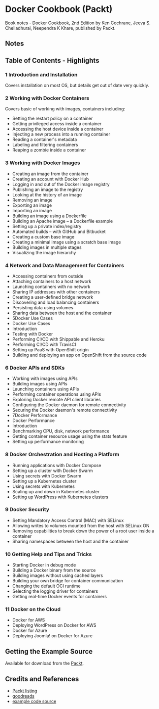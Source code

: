 # Docker Cookbook (Packt)

Book notes - Docker Cookbook, 2nd Edition by Ken Cochrane, Jeeva S. Chelladhurai, Neependra K Khare, published by Packt.

## Notes

## Table of Contents - Highlights

### 1 Introduction and Installation

Covers installation on most OS, but details get out of date very quickly.

### 2 Working with Docker Containers

Covers basic of working with images, containers including:

* Setting the restart policy on a container
* Getting privileged access inside a container
* Accessing the host device inside a container
* Injecting a new process into a running container
* Reading a container's metadata
* Labeling and filtering containers
* Reaping a zombie inside a container

### 3 Working with Docker Images

* Creating an image from the container
* Creating an account with Docker Hub
* Logging in and out of the Docker image registry
* Publishing an image to the registry
* Looking at the history of an image
* Removing an image
* Exporting an image
* Importing an image
* Building an image using a Dockerfile
* Building an Apache image – a Dockerfile example
* Setting up a private index/registry
* Automated builds – with GitHub and Bitbucket
* Creating a custom base image
* Creating a minimal image using a scratch base image
* Building images in multiple stages
* Visualizing the image hierarchy

### 4 Network and Data Management for Containers

* Accessing containers from outside
* Attaching containers to a host network
* Launching containers with no network
* Sharing IP addresses with other containers
* Creating a user-defined bridge network
* Discovering and load balancing containers
* Persisting data using volumes
* Sharing data between the host and the container
* 5Docker Use Cases
* Docker Use Cases
* Introduction
* Testing with Docker
* Performing CI/CD with Shippable and Heroku
* Performing CI/CD with TravisCI
* Setting up PaaS with OpenShift origin
* Building and deploying an app on OpenShift from the source code

### 6 Docker APIs and SDKs

* Working with images using APIs
* Building images using APIs
* Launching containers using APIs
* Performing container operations using APIs
* Exploring Docker remote API client libraries
* Configuring the Docker daemon for remote connectivity
* Securing the Docker daemon's remote connectivity
* 7Docker Performance
* Docker Performance
* Introduction
* Benchmarking CPU, disk, network performance
* Getting container resource usage using the stats feature
* Setting up performance monitoring

### 8 Docker Orchestration and Hosting a Platform

* Running applications with Docker Compose
* Setting up a cluster with Docker Swarm
* Using secrets with Docker Swarm
* Setting up a Kubernetes cluster
* Using secrets with Kubernetes
* Scaling up and down in Kubernetes cluster
* Setting up WordPress with Kubernetes clusters

### 9 Docker Security

* Setting Mandatory Access Control (MAC) with SELinux
* Allowing writes to volumes mounted from the host with SELinux ON
* Removing capabilities to break down the power of a root user inside a container
* Sharing namespaces between the host and the container

### 10 Getting Help and Tips and Tricks

* Starting Docker in debug mode
* Building a Docker binary from the source
* Building images without using cached layers
* Building your own bridge for container communication
* Changing the default OCI runtime
* Selecting the logging driver for containers
* Getting real-time Docker events for containers

### 11 Docker on the Cloud

* Docker for AWS
* Deploying WordPress on Docker for AWS
* Docker for Azure
* Deploying Joomla! on Docker for Azure

## Getting the Example Source

Available for download from the [Packt](https://account.packtpub.com/getfile/9781788626866/code).

## Credits and References

* [Packt listing](https://subscription.packtpub.com/book/virtualization_and_cloud/9781788626866)
* [goodreads](https://www.goodreads.com/book/show/41727517-docker-cookbook)
* [example code source](https://account.packtpub.com/getfile/9781788626866/code)
